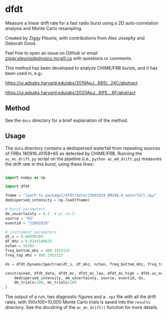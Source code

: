 # dfdt
Measure a linear drift rate for a fast radio burst using a 2D auto-correlation analysis and Monte Carlo resampling.

Created by Ziggy Pleunis, with contributions from Alex Josephy and Deborah Good.

Feel free to open an issue on GitHub or email ziggy.pleunis@physics.mcgill.ca with questions or comments.

This method has been developed to analyze CHIME/FRB bursts, and it has been used in, e.g.:

https://ui.adsabs.harvard.edu/abs/2019ApJ...885L..24C/abstract

https://ui.adsabs.harvard.edu/abs/2020ApJ...891L...6F/abstract

## Method

See the `docs` directory for a brief explanation of the method.

## Usage

The `data` directory contains a dedispersed waterfall from repeating sources of FRBs 180916.J0158+65 as detected by CHIME/FRB. Running the `ac_mc_drift.py` script on the pipeline (i.e., `python ac_md_drift.py`) measures the drift rate in this burst, using these lines:
```python

import numpy as np

import dfdt

fname = "[path to package]/dfdt/data/23891929_DM348.8_waterfall.npy"
dedispersed_intensity = np.load(fname)

# burst parameters
dm_uncertainty = 0.2  # pc cm-3
source = "R3"
eventid = "23891929"

# instrument parameters
dt_s = 0.00098304
df_mhz = 0.0244140625
nchan = 16384
freq_bottom_mhz = 400.1953125
freq_top_mhz = 800.1953125

ds = dfdt.DynamicSpectrum(dt_s, df_mhz, nchan, freq_bottom_mhz, freq_top_mhz)

constrained, dfdt_data, dfdt_mc, dfdt_mc_low, dfdt_mc_high = dfdt.ac_mc_drift(
    dedispersed_intensity, dm_uncertainty, source, eventid, ds,
    dm_trials=100, mc_trials=100
)
```
The output of a run, two diagnostic figures and a `.npz` file with all the drift rates, with 100x100=10,000 Monte Carlo trials is saved into the `results` directory. See the docstring of the `ac_mc_drift()` function for more details.
